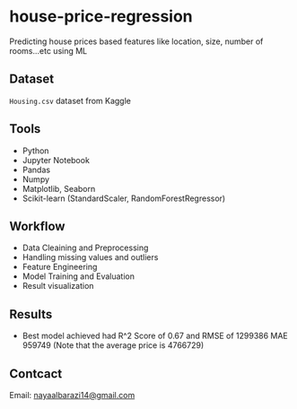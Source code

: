 # house-price-regression
Predicting house prices based features like location, size, number of rooms...etc using ML

## Dataset
`Housing.csv` dataset from Kaggle

## Tools
- Python
- Jupyter Notebook
- Pandas
- Numpy
- Matplotlib, Seaborn
- Scikit-learn (StandardScaler, RandomForestRegressor)

## Workflow
- Data Cleaining and Preprocessing
- Handling missing values and outliers
- Feature Engineering
- Model Training and Evaluation
- Result visualization

## Results
- Best model achieved had R^2 Score of 0.67 and RMSE of 1299386 MAE 959749 (Note that the average price is 4766729)


## Contcact
Email: nayaalbarazi14@gmail.com
